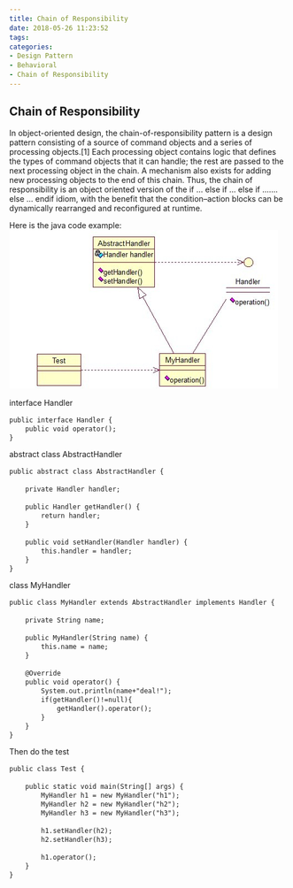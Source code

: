 ```yaml
---
title: Chain of Responsibility
date: 2018-05-26 11:23:52
tags:
categories:
- Design Pattern
- Behavioral
- Chain of Responsibility
---
```

## Chain of Responsibility
In object-oriented design, the chain-of-responsibility pattern is a design pattern consisting of a source of command objects and a series of processing objects.[1] Each processing object contains logic that defines the types of command objects that it can handle; the rest are passed to the next processing object in the chain. A mechanism also exists for adding new processing objects to the end of this chain. Thus, the chain of responsibility is an object oriented version of the if ... else if ... else if ....... else ... endif idiom, with the benefit that the condition–action blocks can be dynamically rearranged and reconfigured at runtime.

Here is the java code example:
![](DesignPattern-Behavioral-ChainOfResponsibility/1.jpg)

interface Handler

	public interface Handler {  
	    public void operator();  
	}  

abstract class AbstractHandler

	public abstract class AbstractHandler {  
	      
	    private Handler handler;  
	  
	    public Handler getHandler() {  
	        return handler;  
	    }  
	  
	    public void setHandler(Handler handler) {  
	        this.handler = handler;  
	    }      
	} 

class MyHandler 
	
	public class MyHandler extends AbstractHandler implements Handler {  
	  
	    private String name;  
	  
	    public MyHandler(String name) {  
	        this.name = name;  
	    }  
	  
	    @Override  
	    public void operator() {  
	        System.out.println(name+"deal!");  
	        if(getHandler()!=null){  
	            getHandler().operator();  
	        }  
	    }  
	}  

Then do the test

	public class Test {  
	  
	    public static void main(String[] args) {  
	        MyHandler h1 = new MyHandler("h1");  
	        MyHandler h2 = new MyHandler("h2");  
	        MyHandler h3 = new MyHandler("h3");  
	  
	        h1.setHandler(h2);  
	        h2.setHandler(h3);  
	  
	        h1.operator();  
	    }  
	}  